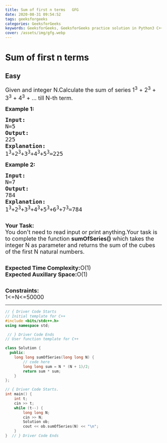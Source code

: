 ```yaml
---
title: Sum of first n terms   GFG
date: 2020-08-31 09:54:52
tags: geeksforgeeks
categories: GeeksforGeeks
keywords: GeeksforGeeks, GeeksforGeeks practice solution in Python3 C++ Java, Sum of first n terms - GFG solution
cover: /assets/img/gfg.webp
---
```



# Sum of first n terms
## Easy
<div class="problem-statement">
                <p></p><p><span style="font-size:18px">Given and integer N.Calculate&nbsp;the sum of series 1<sup>3</sup> + 2<sup>3</sup> + 3<sup>3</sup> + 4<sup>3</sup> + …&nbsp;till N-th term.</span></p>

<p><strong><span style="font-size:18px">Example 1:</span></strong></p>

<pre><span style="font-size:18px"><strong>Input:</strong>
N=5
<strong>Output:</strong>
225
<strong>Explanation:</strong>
1<sup>3</sup>+2<sup>3</sup>+3<sup>3</sup>+4<sup>3</sup>+5<sup>3</sup>=225</span></pre>

<p><strong><span style="font-size:18px">Example 2:</span></strong></p>

<pre><span style="font-size:18px"><strong>Input:</strong>
N=7
<strong>Output:</strong>
784
<strong>Explanation:</strong>
1<sup>3</sup>+2<sup>3</sup>+3<sup>3</sup>+4<sup>3</sup>+5<sup>3</sup>+6<sup>3</sup>+7<sup>3</sup>=784</span></pre>

<p><br>
<span style="font-size:18px"><strong>Your Task:</strong><br>
You don't need to read input or print anything.Your task is to complete the function <strong>sumOfSeries()</strong> which takes the integer N as parameter and returns the sum of the cubes of the first N natural numbers.</span></p>

<p><br>
<span style="font-size:18px"><strong>Expected Time Complexity:</strong>O(1)<br>
<strong>Expected Auxillary Space:</strong>O(1)</span></p>

<p><br>
<span style="font-size:18px"><strong>Constraints:</strong><br>
1&lt;=N&lt;=50000</span></p>
 <p></p>
            </div>

---




```cpp
// { Driver Code Starts
// Initial template for C++
#include <bits/stdc++.h>
using namespace std;

 // } Driver Code Ends
// User function template for C++

class Solution {
  public:
    long long sumOfSeries(long long N) {
        // code here
        long long sum = N * (N + 1)/2;
        return sum * sum;
    }
};

// { Driver Code Starts.
int main() {
    int t;
    cin >> t;
    while (t--) {
        long long N;
        cin >> N;
        Solution ob;
        cout << ob.sumOfSeries(N) << "\n";
    }
}  // } Driver Code Ends
```

